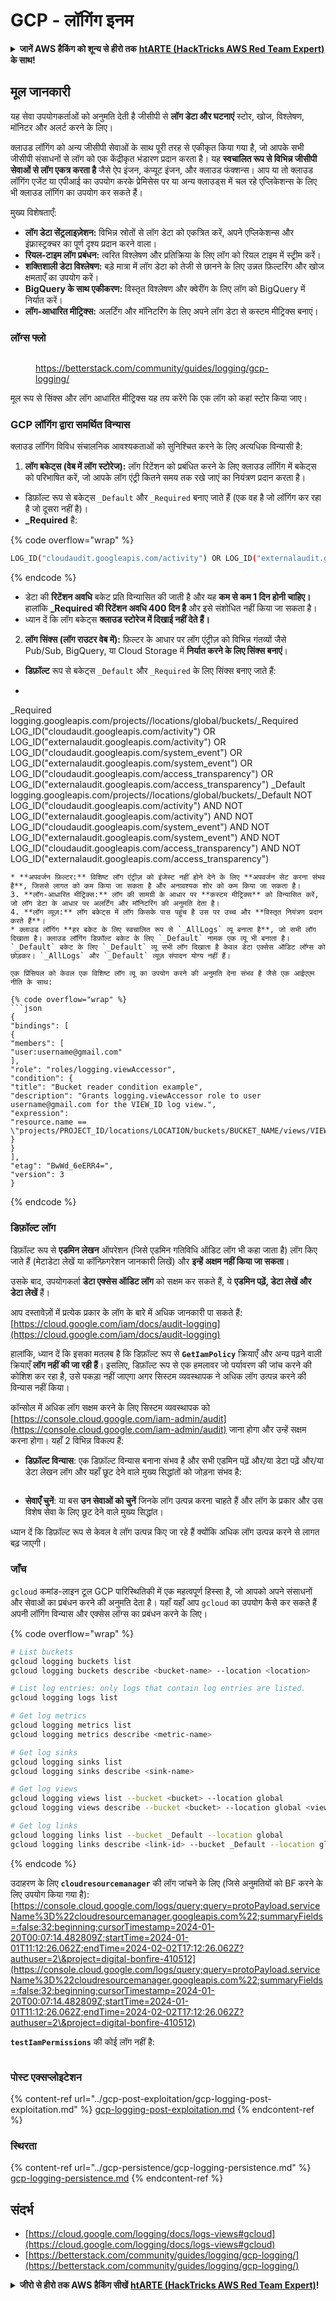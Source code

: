 # GCP - लॉगिंग इनम

<details>

<summary><strong>जानें AWS हैकिंग को शून्य से हीरो तक</strong> <a href="https://training.hacktricks.xyz/courses/arte"><strong>htARTE (HackTricks AWS Red Team Expert)</strong></a><strong> के साथ!</strong></summary>

HackTricks का समर्थन करने के अन्य तरीके:

* अगर आप चाहते हैं कि आपकी **कंपनी HackTricks में विज्ञापित हो** या **HackTricks को PDF में डाउनलोड करें** तो [**सब्सक्रिप्शन प्लान्स**](https://github.com/sponsors/carlospolop) देखें!
* [**आधिकारिक PEASS और HackTricks स्वैग**](https://peass.creator-spring.com) प्राप्त करें
* हमारे विशेष [**NFTs**](https://opensea.io/collection/the-peass-family) कलेक्शन, [**The PEASS Family**](https://opensea.io/collection/the-peass-family) खोजें
* **शामिल हों** 💬 [**डिस्कॉर्ड समूह**](https://discord.gg/hRep4RUj7f) या [**टेलीग्राम समूह**](https://t.me/peass) या **मुझे** **ट्विटर** 🐦 [**@carlospolopm**](https://twitter.com/carlospolopm)** पर फॉलो** करें।
* **अपने हैकिंग ट्रिक्स साझा करें** द्वारा PRs सबमिट करके [**HackTricks**](https://github.com/carlospolop/hacktricks) और [**HackTricks Cloud**](https://github.com/carlospolop/hacktricks-cloud) github repos में।

</details>

## मूल जानकारी

यह सेवा उपयोगकर्ताओं को अनुमति देती है जीसीपी से **लॉग डेटा और घटनाएं** स्टोर, खोज, विश्लेषण, मॉनिटर और अलर्ट करने के लिए।

क्लाउड लॉगिंग को अन्य जीसीपी सेवाओं के साथ पूरी तरह से एकीकृत किया गया है, जो आपके सभी जीसीपी संसाधनों से लॉग को एक केंद्रीकृत भंडारण प्रदान करता है। यह **स्वचालित रूप से विभिन्न जीसीपी सेवाओं से लॉग एकत्र करता है** जैसे ऐप इंजन, कंप्यूट इंजन, और क्लाउड फंक्शन्स। आप या तो क्लाउड लॉगिंग एजेंट या एपीआई का उपयोग करके प्रेमिसेस पर या अन्य क्लाउड्स में चल रहे एप्लिकेशन्स के लिए भी क्लाउड लॉगिंग का उपयोग कर सकते हैं।

मुख्य विशेषताएँ:

* **लॉग डेटा सेंट्रलाइज़ेशन:** विभिन्न स्रोतों से लॉग डेटा को एकत्रित करें, अपने एप्लिकेशन्स और इंफ्रास्ट्रक्चर का पूर्ण दृश्य प्रदान करने वाला।
* **रियल-टाइम लॉग प्रबंधन:** त्वरित विश्लेषण और प्रतिक्रिया के लिए लॉग को रियल टाइम में स्ट्रीम करें।
* **शक्तिशाली डेटा विश्लेषण:** बड़े मात्रा में लॉग डेटा को तेजी से छानने के लिए उन्नत फ़िल्टरिंग और खोज क्षमताएँ का उपयोग करें।
* **BigQuery के साथ एकीकरण:** विस्तृत विश्लेषण और क्वेरींग के लिए लॉग को BigQuery में निर्यात करें।
* **लॉग-आधारित मीट्रिक्स:** अलर्टिंग और मॉनिटरिंग के लिए अपने लॉग डेटा से कस्टम मीट्रिक्स बनाएं।

### लॉग्स फ्लो

<figure><img src="../../../.gitbook/assets/image (3) (1).png" alt=""><figcaption><p><a href="https://betterstack.com/community/guides/logging/gcp-logging/">https://betterstack.com/community/guides/logging/gcp-logging/</a></p></figcaption></figure>

मूल रूप से सिंक्स और लॉग आधारित मीट्रिक्स यह तय करेंगे कि एक लॉग को कहां स्टोर किया जाए।

### GCP लॉगिंग द्वारा समर्थित विन्यास

क्लाउड लॉगिंग विविध संचालनिक आवश्यकताओं को सुनिश्चित करने के लिए अत्यधिक विन्यासी है:

1. **लॉग बकेट्स (वेब में लॉग स्टोरेज):** लॉग रिटेंशन को प्रबंधित करने के लिए क्लाउड लॉगिंग में बकेट्स को परिभाषित करें, जो आपके लॉग एंट्री कितने समय तक रखे जाएं का नियंत्रण प्रदान करता है।
* डिफ़ॉल्ट रूप से बकेट्स `_Default` और `_Required` बनाए जाते हैं (एक वह है जो लॉगिंग कर रहा है जो दूसरा नहीं है)।
*   **\_Required** है:

{% code overflow="wrap" %}
```bash
LOG_ID("cloudaudit.googleapis.com/activity") OR LOG_ID("externalaudit.googleapis.com/activity") OR LOG_ID("cloudaudit.googleapis.com/system_event") OR LOG_ID("externalaudit.googleapis.com/system_event") OR LOG_ID("cloudaudit.googleapis.com/access_transparency") OR LOG_ID("externalaudit.googleapis.com/access_transparency")
```
{% endcode %}
* डेटा की **रिटेंशन अवधि** बकेट प्रति विन्यासित की जाती है और यह **कम से कम 1 दिन होनी चाहिए।** हालांकि **\_Required की रिटेंशन अवधि 400 दिन है** और इसे संशोधित नहीं किया जा सकता है।
* ध्यान दें कि लॉग बकेट्स **क्लाउड स्टोरेज में दिखाई नहीं देते हैं।**
2. **लॉग सिंक्स (लॉग राउटर वेब में):** फ़िल्टर के आधार पर लॉग एंट्रीज़ को विभिन्न गंतव्यों जैसे Pub/Sub, BigQuery, या Cloud Storage में **निर्यात करने के लिए सिंक्स बनाएं**।
* **डिफ़ॉल्ट** रूप से बकेट्स `_Default` और `_Required` के लिए सिंक्स बनाए जाते हैं:
* ```bash
_Required  logging.googleapis.com/projects/<proj-name>/locations/global/buckets/_Required  LOG_ID("cloudaudit.googleapis.com/activity") OR LOG_ID("externalaudit.googleapis.com/activity") OR LOG_ID("cloudaudit.googleapis.com/system_event") OR LOG_ID("externalaudit.googleapis.com/system_event") OR LOG_ID("cloudaudit.googleapis.com/access_transparency") OR LOG_ID("externalaudit.googleapis.com/access_transparency")
_Default   logging.googleapis.com/projects/<proj-name>/locations/global/buckets/_Default   NOT LOG_ID("cloudaudit.googleapis.com/activity") AND NOT LOG_ID("externalaudit.googleapis.com/activity") AND NOT LOG_ID("cloudaudit.googleapis.com/system_event") AND NOT LOG_ID("externalaudit.googleapis.com/system_event") AND NOT LOG_ID("cloudaudit.googleapis.com/access_transparency") AND NOT LOG_ID("externalaudit.googleapis.com/access_transparency")
```
* **अपवर्जन फ़िल्टर:** विशिष्ट लॉग एंट्रीज़ को इंजेस्ट नहीं होने देने के लिए **अपवर्जन सेट करना संभव है**, जिससे लागत को कम किया जा सकता है और अनावश्यक शोर को कम किया जा सकता है।
3. **लॉग-आधारित मीट्रिक्स:** लॉग की सामग्री के आधार पर **कस्टम मीट्रिक्स** को विन्यासित करें, जो लॉग डेटा के आधार पर अलर्टिंग और मॉनिटरिंग की अनुमति देता है।
4. **लॉग व्यूज़:** लॉग बकेट्स में लॉग किसके पास पहुंच है उस पर उच्च और **विस्तृत नियंत्रण प्रदान करते हैं**।
* क्लाउड लॉगिंग **हर बकेट के लिए स्वचालित रूप से `_AllLogs` व्यू बनाता है**, जो सभी लॉग दिखाता है। क्लाउड लॉगिंग डिफ़ॉल्ट बकेट के लिए `_Default` नामक एक व्यू भी बनाता है। `_Default` बकेट के लिए `_Default` व्यू सभी लॉग दिखाता है केवल डेटा एक्सेस ऑडिट लॉग्स को छोड़कर। `_AllLogs` और `_Default` व्यूज़ संपादन योग्य नहीं हैं।

एक प्रिंसिपल को केवल एक विशिष्ट लॉग व्यू का उपयोग करने की अनुमति देना संभव है जैसे एक आईएएम नीति के साथ:

{% code overflow="wrap" %}
```json
{
"bindings": [
{
"members": [
"user:username@gmail.com"
],
"role": "roles/logging.viewAccessor",
"condition": {
"title": "Bucket reader condition example",
"description": "Grants logging.viewAccessor role to user username@gmail.com for the VIEW_ID log view.",
"expression":
"resource.name == \"projects/PROJECT_ID/locations/LOCATION/buckets/BUCKET_NAME/views/VIEW_ID\""
}
}
],
"etag": "BwWd_6eERR4=",
"version": 3
}
```
{% endcode %}

### डिफ़ॉल्ट लॉग

डिफ़ॉल्ट रूप से **एडमिन लेखन** ऑपरेशन (जिसे एडमिन गतिविधि ऑडिट लॉग भी कहा जाता है) लॉग किए जाते हैं (मेटाडेटा लेखें या कॉन्फ़िगरेशन जानकारी लिखें) और **इन्हें अक्षम नहीं किया जा सकता**।

उसके बाद, उपयोगकर्ता **डेटा एक्सेस ऑडिट लॉग** को सक्षम कर सकते हैं, ये **एडमिन पढ़ें, डेटा लेखें और डेटा लेखें** हैं।

आप दस्तावेज़ों में प्रत्येक प्रकार के लॉग के बारे में अधिक जानकारी पा सकते हैं: [https://cloud.google.com/iam/docs/audit-logging](https://cloud.google.com/iam/docs/audit-logging)

हालांकि, ध्यान दें कि इसका मतलब है कि डिफ़ॉल्ट रूप से **`GetIamPolicy`** क्रियाएँ और अन्य पढ़ने वाली क्रियाएँ **लॉग नहीं की जा रही हैं**। इसलिए, डिफ़ॉल्ट रूप से एक हमलावर जो पर्यावरण की जांच करने की कोशिश कर रहा है, उसे पकड़ा नहीं जाएगा अगर सिस्टम व्यवस्थापक ने अधिक लॉग उत्पन्न करने की विन्यास नहीं किया।

कॉन्सोल में अधिक लॉग सक्षम करने के लिए सिस्टम व्यवस्थापक को [https://console.cloud.google.com/iam-admin/audit](https://console.cloud.google.com/iam-admin/audit) जाना होगा और उन्हें सक्षम करना होगा। यहाँ 2 विभिन्न विकल्प हैं:

* **डिफ़ॉल्ट विन्यास**: एक डिफ़ॉल्ट विन्यास बनाना संभव है और सभी एडमिन पढ़ें और/या डेटा पढ़ें और/या डेटा लेखन लॉग और यहाँ छूट देने वाले मुख्य सिद्धांतों को जोड़ना संभव है:

<figure><img src="../../../.gitbook/assets/image (338).png" alt=""><figcaption></figcaption></figure>

* **सेवाएँ चुनें**: या बस **उन सेवाओं को चुनें** जिनके लॉग उत्पन्न करना चाहते हैं और लॉग के प्रकार और उस विशेष सेवा के लिए छूट देने वाले मुख्य सिद्धांत।

ध्यान दें कि डिफ़ॉल्ट रूप से केवल वे लॉग उत्पन्न किए जा रहे हैं क्योंकि अधिक लॉग उत्पन्न करने से लागत बढ़ जाएगी।

### जाँच

`gcloud` कमांड-लाइन टूल GCP पारिस्थितिकी में एक महत्वपूर्ण हिस्सा है, जो आपको अपने संसाधनों और सेवाओं का प्रबंधन करने की अनुमति देता है। यहाँ यहाँ आप `gcloud` का उपयोग कैसे कर सकते हैं अपनी लॉगिंग विन्यास और एक्सेस लॉग्स का प्रबंधन करने के लिए।

{% code overflow="wrap" %}
```bash
# List buckets
gcloud logging buckets list
gcloud logging buckets describe <bucket-name> --location <location>

# List log entries: only logs that contain log entries are listed.
gcloud logging logs list

# Get log metrics
gcloud logging metrics list
gcloud logging metrics describe <metric-name>

# Get log sinks
gcloud logging sinks list
gcloud logging sinks describe <sink-name>

# Get log views
gcloud logging views list --bucket <bucket> --location global
gcloud logging views describe --bucket <bucket> --location global <view-id> # view-id is usually the same as the bucket name

# Get log links
gcloud logging links list --bucket _Default --location global
gcloud logging links describe <link-id> --bucket _Default --location global
```
{% endcode %}

उदाहरण के लिए **`cloudresourcemanager`** की लॉग जांचने के लिए (जिसे अनुमतियों को BF करने के लिए उपयोग किया गया है): [https://console.cloud.google.com/logs/query;query=protoPayload.serviceName%3D%22cloudresourcemanager.googleapis.com%22;summaryFields=:false:32:beginning;cursorTimestamp=2024-01-20T00:07:14.482809Z;startTime=2024-01-01T11:12:26.062Z;endTime=2024-02-02T17:12:26.062Z?authuser=2\&project=digital-bonfire-410512](https://console.cloud.google.com/logs/query;query=protoPayload.serviceName%3D%22cloudresourcemanager.googleapis.com%22;summaryFields=:false:32:beginning;cursorTimestamp=2024-01-20T00:07:14.482809Z;startTime=2024-01-01T11:12:26.062Z;endTime=2024-02-02T17:12:26.062Z?authuser=2\&project=digital-bonfire-410512)

**`testIamPermissions`** की कोई लॉग नहीं है:

<figure><img src="../../../.gitbook/assets/image (2) (1) (1).png" alt=""><figcaption></figcaption></figure>

### पोस्ट एक्सप्लोइटेशन

{% content-ref url="../gcp-post-exploitation/gcp-logging-post-exploitation.md" %}
[gcp-logging-post-exploitation.md](../gcp-post-exploitation/gcp-logging-post-exploitation.md)
{% endcontent-ref %}

### स्थिरता

{% content-ref url="../gcp-persistence/gcp-logging-persistence.md" %}
[gcp-logging-persistence.md](../gcp-persistence/gcp-logging-persistence.md)
{% endcontent-ref %}

## संदर्भ

* [https://cloud.google.com/logging/docs/logs-views#gcloud](https://cloud.google.com/logging/docs/logs-views#gcloud)
* [https://betterstack.com/community/guides/logging/gcp-logging/](https://betterstack.com/community/guides/logging/gcp-logging/)

<details>

<summary><strong>जीरो से हीरो तक AWS हैकिंग सीखें</strong> <a href="https://training.hacktricks.xyz/courses/arte"><strong>htARTE (HackTricks AWS Red Team Expert)</strong></a><strong>!</strong></summary>

HackTricks का समर्थन करने के अन्य तरीके:

* यदि आप अपनी कंपनी का विज्ञापन HackTricks में देखना चाहते हैं या HackTricks को PDF में डाउनलोड करना चाहते हैं तो [**सब्सक्रिप्शन प्लान्स**](https://github.com/sponsors/carlospolop) देखें!
* [**आधिकारिक PEASS & HackTricks स्वैग**](https://peass.creator-spring.com) प्राप्त करें
* हमारे विशेष [**NFTs**](https://opensea.io/collection/the-peass-family) कलेक्शन [**The PEASS Family**](https://opensea.io/collection/the-peass-family) खोजें
* **जुड़ें** 💬 [**डिस्कॉर्ड समूह**](https://discord.gg/hRep4RUj7f) या [**टेलीग्राम समूह**](https://t.me/peass) में या **मेरा** ट्विटर 🐦 [**@carlospolopm**](https://twitter.com/carlospolopm)** का** अनुसरण **करें**.
* **हैकिंग ट्रिक्स साझा करें** [**HackTricks**](https://github.com/carlospolop/hacktricks) और [**HackTricks Cloud**](https://github.com/carlospolop/hacktricks-cloud) github repos को PR जमा करके।

</details>
